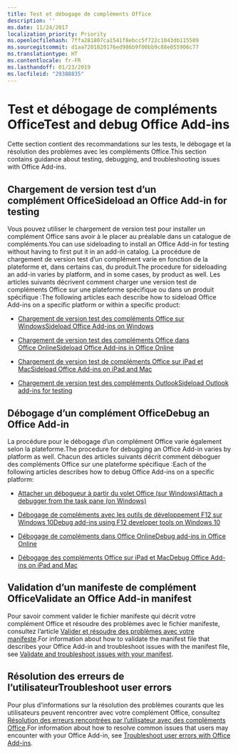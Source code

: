 ```yaml
---
title: Test et débogage de compléments Office
description: ''
ms.date: 11/24/2017
localization_priority: Priority
ms.openlocfilehash: 7ffa281807ca1541f8ebcc5f722c1043db115509
ms.sourcegitcommit: d1aa7201820176ed986b9f00bb9c88e055906c77
ms.translationtype: HT
ms.contentlocale: fr-FR
ms.lasthandoff: 01/23/2019
ms.locfileid: "29388835"
---
```

# <a name="test-and-debug-office-add-ins"></a><span data-ttu-id="adbff-102">Test et débogage de compléments Office</span><span class="sxs-lookup"><span data-stu-id="adbff-102">Test and debug Office Add-ins</span></span>

<span data-ttu-id="adbff-103">Cette section contient des recommandations sur les tests, le débogage et la résolution des problèmes avec les compléments Office.</span><span class="sxs-lookup"><span data-stu-id="adbff-103">This section contains guidance about testing, debugging, and troubleshooting issues with Office Add-ins.</span></span>

## <a name="sideload-an-office-add-in-for-testing"></a><span data-ttu-id="adbff-104">Chargement de version test d’un complément Office</span><span class="sxs-lookup"><span data-stu-id="adbff-104">Sideload an Office Add-in for testing</span></span>

<span data-ttu-id="adbff-105">Vous pouvez utiliser le chargement de version test pour installer un complément Office sans avoir à le placer au préalable dans un catalogue de compléments.</span><span class="sxs-lookup"><span data-stu-id="adbff-105">You can use sideloading to install an Office Add-in for testing without having to first put it in an add-in catalog.</span></span> <span data-ttu-id="adbff-106">La procédure de chargement de version test d’un complément varie en fonction de la plateforme et, dans certains cas, du produit.</span><span class="sxs-lookup"><span data-stu-id="adbff-106">The procedure for sideloading an add-in varies by platform, and in some cases, by product as well.</span></span> <span data-ttu-id="adbff-107">Les articles suivants décrivent comment charger une version test de compléments Office sur une plateforme spécifique ou dans un produit spécifique :</span><span class="sxs-lookup"><span data-stu-id="adbff-107">The following articles each describe how to sideload Office Add-ins on a specific platform or within a specific product:</span></span>

- [<span data-ttu-id="adbff-108">Chargement de version test des compléments Office sur Windows</span><span class="sxs-lookup"><span data-stu-id="adbff-108">Sideload Office Add-ins on Windows</span></span>](create-a-network-shared-folder-catalog-for-task-pane-and-content-add-ins.md)

- [<span data-ttu-id="adbff-109">Chargement de version test des compléments Office dans Office Online</span><span class="sxs-lookup"><span data-stu-id="adbff-109">Sideload Office Add-ins in Office Online</span></span>](sideload-office-add-ins-for-testing.md)

- [<span data-ttu-id="adbff-110">Chargement de version test de compléments Office sur iPad et Mac</span><span class="sxs-lookup"><span data-stu-id="adbff-110">Sideload Office Add-ins on iPad and Mac</span></span>](sideload-an-office-add-in-on-ipad-and-mac.md)

- [<span data-ttu-id="adbff-111">Chargement de version test des compléments Outlook</span><span class="sxs-lookup"><span data-stu-id="adbff-111">Sideload Outlook add-ins for testing</span></span>](https://docs.microsoft.com/outlook/add-ins/sideload-outlook-add-ins-for-testing)

## <a name="debug-an-office-add-in"></a><span data-ttu-id="adbff-112">Débogage d’un complément Office</span><span class="sxs-lookup"><span data-stu-id="adbff-112">Debug an Office Add-in</span></span>

<span data-ttu-id="adbff-113">La procédure pour le débogage d’un complément Office varie également selon la plateforme.</span><span class="sxs-lookup"><span data-stu-id="adbff-113">The procedure for debugging an Office Add-in varies by platform as well.</span></span> <span data-ttu-id="adbff-114">Chacun des articles suivants décrit comment déboguer des compléments Office sur une plateforme spécifique :</span><span class="sxs-lookup"><span data-stu-id="adbff-114">Each of the following articles describes how to debug Office Add-ins on a specific platform:</span></span>

- [<span data-ttu-id="adbff-115">Attacher un débogueur à partir du volet Office (sur Windows)</span><span class="sxs-lookup"><span data-stu-id="adbff-115">Attach a debugger from the task pane (on Windows)</span></span>](attach-debugger-from-task-pane.md)

- [<span data-ttu-id="adbff-116">Débogage de compléments avec les outils de développement F12 sur Windows 10</span><span class="sxs-lookup"><span data-stu-id="adbff-116">Debug add-ins using F12 developer tools on Windows 10</span></span>](debug-add-ins-using-f12-developer-tools-on-windows-10.md)

- [<span data-ttu-id="adbff-117">Débogage de compléments dans Office Online</span><span class="sxs-lookup"><span data-stu-id="adbff-117">Debug add-ins in Office Online</span></span>](debug-add-ins-in-office-online.md)

- [<span data-ttu-id="adbff-118">Débogage des compléments Office sur iPad et Mac</span><span class="sxs-lookup"><span data-stu-id="adbff-118">Debug Office Add-ins on iPad and Mac</span></span>](debug-office-add-ins-on-ipad-and-mac.md)

## <a name="validate-an-office-add-in-manifest"></a><span data-ttu-id="adbff-119">Validation d’un manifeste de complément Office</span><span class="sxs-lookup"><span data-stu-id="adbff-119">Validate an Office Add-in manifest</span></span>

<span data-ttu-id="adbff-120">Pour savoir comment valider le fichier manifeste qui décrit votre complément Office et résoudre des problèmes avec le fichier manifeste, consultez l’article [Valider et résoudre des problèmes avec votre manifeste](troubleshoot-manifest.md).</span><span class="sxs-lookup"><span data-stu-id="adbff-120">For information about how to validate the manifest file that describes your Office Add-in and troubleshoot issues with the manifest file, see [Validate and troubleshoot issues with your manifest](troubleshoot-manifest.md).</span></span>

## <a name="troubleshoot-user-errors"></a><span data-ttu-id="adbff-121">Résolution des erreurs de l’utilisateur</span><span class="sxs-lookup"><span data-stu-id="adbff-121">Troubleshoot user errors</span></span>

<span data-ttu-id="adbff-122">Pour plus d’informations sur la résolution des problèmes courants que les utilisateurs peuvent rencontrer avec votre complément Office, consultez [Résolution des erreurs rencontrées par l’utilisateur avec des compléments Office](testing-and-troubleshooting.md).</span><span class="sxs-lookup"><span data-stu-id="adbff-122">For information about how to resolve common issues that users may encounter with your Office Add-in, see [Troubleshoot user errors with Office Add-ins](testing-and-troubleshooting.md).</span></span>
